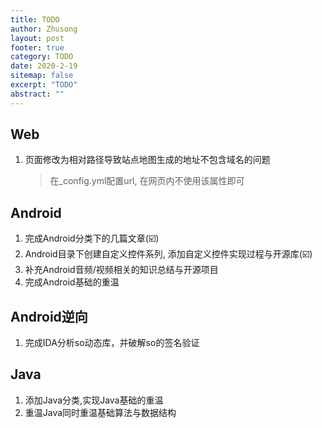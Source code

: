 ```yaml
---
title: TODO
author: Zhusong
layout: post
footer: true
category: TODO
date: 2020-2-19
sitemap: false
excerpt: "TODO"
abstract: ""
---
```


## Web
1. 页面修改为相对路径导致站点地图生成的地址不包含域名的问题  
	
	> 在_config.yml配置url, 在网页内不使用该属性即可

## Android
1. 完成Android分类下的几篇文章(☑️)
2. Android目录下创建自定义控件系列, 添加自定义控件实现过程与开源库(☑️)
3. 补充Android音频/视频相关的知识总结与开源项目
4. 完成Android基础的重温

## Android逆向
1. 完成IDA分析so动态库，并破解so的签名验证

## Java
1. 添加Java分类,实现Java基础的重温
2. 重温Java同时重温基础算法与数据结构